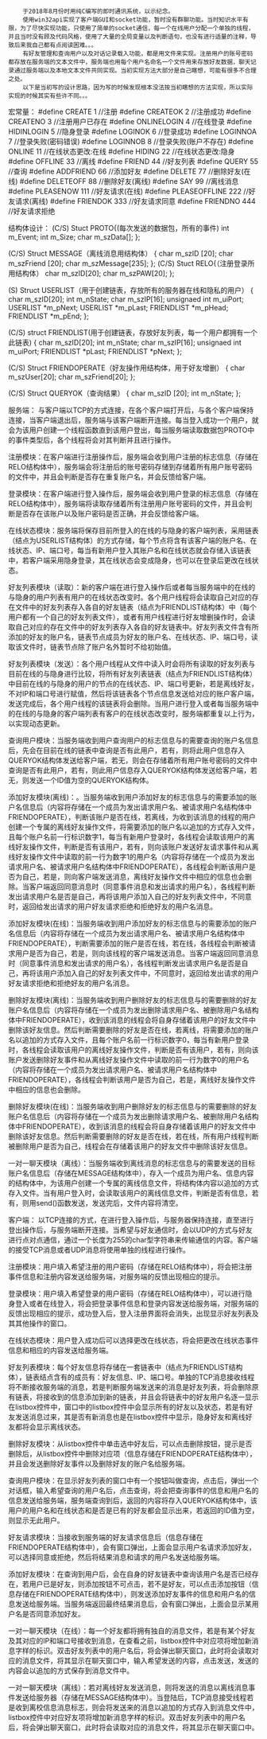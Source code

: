         于2018年8月份时用纯C编写的即时通讯系统，以示纪念。
        使用win32api实现了客户端GUI和socket功能，暂时没有群聊功能。当时知识水平有限，为了尽快实现功能，只使用了简单的socket通信，每一个在线用户分配一个单独的线程，并且当时没有顾及代码风格，使用了大量的全局变量以及判断语句，也没有进行适量的注释，导致后来我自己都有点阅读困难。。。
        有好友管理和查询用户以及对话记录载入功能，都是用文件来实现。注册用户的账号密码都存放在服务端的文本文件中，服务端也用每个用户名命名一个文件用来存放好友数据，聊天记录通过服务端以及本地文本文件共同实现。当初实现方法大部分是自己瞎想，可能有很多不合理之处。
        以下是当初写的设计思路，因为写的时候发现根本没法按当初瞎想的方法实现，所以实际实现的时候其实有些许不同。。。

宏常量：
#define CREATE 1			 //注册
#define CREATEOK 2		 //注册成功
#define CREATENO 3		 //注册用户已存在
#define ONLINELOGIN 4		 //在线登录
#define HIDINLOGIN 5		 //隐身登录
#define LOGINOK 6			 //登录成功
#define LOGINNOA 7		 //登录失败(密码错误)
#define LOGINNOB 8		 //登录失败(账户不存在)
#define ONLINE 11			 //在线状态更改:在线
#define HIDING 22			 //在线状态更改:隐身
#define OFFLINE 33			 //离线
#define FRIEND 44			 //好友列表
#define QUERY 55			 //查询
#define ADDFRIEND 66		 //添加好友
#define DELETE 77			 //删除好友(在线)
#define DELETEOFF 88		 //删除好友(离线)
#define SAY 99				 //离线消息
#define PLEASENOW 111	 //好友请求(在线)
#define PLEASEOFFLINE 222	 //好友请求(离线)
#define FRIENDOK 333		 //好友请求同意
#define FRIENDNO 444		 //好友请求拒绝

结构体设计：
(C/S)
Stuct  PROTO{(每次发送的数据包，所有的事件)
	int m_Event;
	int m_Size;
	char m_szData[];
};

(C/S)
Struct MESSAGE（离线消息用结构体）
{
	char m_szID [20];
char m_szFriend [20];
	char m_szMessage[235];
};
(C/S)
Stuct  RELO{（注册登录所用结构体）
char m_szID[20];
char m_szPAW[20];
};

(S)
Struct  USERLIST（用于创建链表，存放所有的服务器在线和隐私的用户）
{
	char m_szID[20];
int m_nState;
	char m_szIP[16];
	unsignaed int m_uiPort;
	USERLIST *m_pNext;
USERLIST *m_pLast;
FRIENDLIST *m_pHead;
FRIENDLIST *m_pEnd;
};

(C/S)
struct  FRIENDLIST(用于创建链表，存放好友列表，每一个用户都拥有一个此链表)
{
	char m_szID[20];
int m_nState;
	char m_szIP[16];
	unsignaed int m_uiPort;
	FRIENDLIST *pLast;
FRIENDLIST *pNext;
};

(C/S)
Struct FRIENDOPERATE（好友操作用结构体，用于好友增删）
{
	char m_szUser[20];
	char m_szFriend[20];
};

(C/S)
Struct QUERYOK（查询结果）
{
	char m_szID [20];
int m_nState;
};

服务端：
	与客户端以TCP的方式连接，在各个客户端打开后，与各个客户端保持连接，当客户端退出后，服务端与该客户端断开连接。每当登入成功一个用户，就会为该用户创建一个线程函数直到该用户登出，每当服务端读取数据包PROTO中的事件类型后，各个线程将会对其判断并且进行操作。

注册模块：在客户端进行注册操作后，服务端会收到用户注册的标志信息（存储在RELO结构体中），服务端会将注册后的账号密码存储到存储着所有用户账号密码的文件中，并且会判断是否存在重复账户名，并会反馈给客户端。

登录模块：在客户端进行登入操作后，服务端会收到用户登录的标志信息（存储在RELO结构体中），服务端将读取存储着所有注册用户账号密码的文件，并且会判断是否存在该账户以及账户密码是否正确，并会反馈给客户端。

在线状态模块：服务端将保存目前所登入的在线的与隐身的客户端列表，采用链表（结点为USERLIST结构体）的方式存储，每个节点将含有该客户端的账户名、在线状态、IP、端口号，每当有新用户登入其账户名和在线状态就会存储入该链表中，若客户端采用隐身登录，其在线状态会变成隐身，也可以在登录后更改在线状态。

好友列表模块（读取）：新的客户端在进行登入操作后或者每当服务端中的在线的与隐身的用户列表有用户的在线状态改变时。各个用户线程将会读取自己对应的存在文件中的好友列表存入各自的好友链表（结点为FRIENDLIST结构体）中（每个用户都有一个自己的好友列表文件），或者有用户线程进行好友增删操作时，会读取自己对应的存在文件中的好友列表存入各自的好友链表中。好友列表文件含有所添加的好友的账户名，链表节点成员为好友的账户名、在线状态、IP、端口号，读取该文件时，链表节点除了账户名外暂时不给初始值。

好友列表模块（发送）：各个用户线程从文件中读入时会将所有读取的好友列表与目前在线的与隐身进行比较，将所有好友列表链表（结点为FRIENDLIST结构体）中目前在线的与隐身的用户的节点的在线状态、IP、端口号更新，若是离线好友，不对IP和端口号进行赋值，然后将该链表各个节点信息发送给对应的账户客户端，发送完成后，各个用户线程的该链表将会删除。当用户进行登入或者每当服务端中的在线的与隐身的客户端列表有客户的在线状态改变时，服务端都重复以上行为，以实现动态更新。

查询用户模块：当服务端收到用户查询用户的标志信息与的需要查询的账户名信息后，先会在目前在线的链表中查询是否有此用户，若有，则将此用户信息存入QUERYOK结构体发送给客户端，若无，则会在存储着所有用户账号密码的文件中查询是否有此用户，若有，则此用户信息存入QUERYOK结构体发送给客户端，若无，则发送一个ID值为空的QUERYOK结构体。

添加好友模块(离线)：。当服务端收到用户添加好友的标志信息与的需要添加的账户名信息后（内容将存储在一个成员为发出请求用户名、被请求用户名结构体中FRIENDOPERATE），判断该账户是否在线，若离线，为收到该消息的线程的用户创建一个专属的离线好友操作文件，将需要添加的账户名以追加的方式存入文件，且每个账户名前一行标识数字1，每当有新用户登录时，各线程会读取该用户的离线好友操作文件，判断是否有该用户，若有，则向该账户发送好友请求事件和从离线好友操作文件中读取的前一行为数字1的用户名（内容将存储在一个成员为发出请求用户名、被请求用户名结构体中FRIENDOPERATE），各线程会判断该用户是否为自己，若是，则向客户端发送消息，离线好友操作文件中相应的信息也会删除。当客户端返回同意消息时（同意事件消息和发出请求的用户名），各线程判断发出请求用户名是否是自己，再将该用户添加入自己的好友列表文件中，不同意时，返回给发出请求的用户好友请求拒绝和拒绝好友的用户名消息。

添加好友模块(在线)：当服务端收到用户添加好友的标志信息与的需要添加的账户名信息后（内容将存储在一个成员为发出请求用户名、被请求用户名结构体中FRIENDOPERATE），判断需要添加的账户是否在线，若在线，各线程会判断被请求用户是否为自己，若是，则向该线程的客户端发送消息。当客户端返回同意消息时（同意事件消息和发出请求的用户名），各线程判断发出请求用户名是否是自己，再将该用户添加入自己的好友列表文件中，不同意时，返回给发出请求的用户好友请求拒绝和拒绝好友的用户名消息。

删除好友模块(离线)：当服务端收到用户删除好友的标志信息与的需要删除的好友账户名信息后（内容将存储在一个成员为发出删除请求用户名、被删除用户名结构体中FRIENDOPERATE），收到该消息的线程会将自身存储着该用户的好友文件中删除该好友信息。然后判断需要删除的好友是否在线，若离线，将需要添加的账户名以追加的方式存入文件，且每个账户名前一行标识数字0，每当有新用户登录时，各线程会读取该用户的离线好友操作文件，判断是否有该用户，若有，则向该账户发送删除好友事件和从离线好友操作文件中读取的前一行为数字0的用户名（内容将存储在一个成员为发出请求用户名、被请求用户名结构体中FRIENDOPERATE），各线程会判断该用户是否为自己，若是，离线好友操作文件中相应的信息也会删除。

删除好友模块(在线)：当服务端收到用户删除好友的标志信息与的需要删除的好友账户名信息后（内容将存储在一个成员为发出删除请求用户名、被删除用户名结构体中FRIENDOPERATE），收到该消息的线程会将自身存储着该用户的好友文件中删除该好友信息。然后判断需要删除的好友是否在线，若在线，所有用户线程判断被删除用户是否为自己，线程会在存储着该用户的好友文件中删除该好友信息。

一对一聊天模块（离线）：当服务端收到离线消息的标志信息与的需要发送的目标账户名信息后（存储在MESSAGE结构体中），存入一个成员为用户名、信息内容的结构体中，为该用户创建一个专属的离线信息文件，将结构体内容以追加的方式存入文件。当有用户登入时，会读取该用户的离线信息文件，判断是否有信息，若有，则用send()函数发送，发送完后，文件内容将清空。









客户端：
以TCP连接的方式，在进行登入操作后，与服务器保持连接，直至进行登出操作后，与服务端断开连接。当希望与好友通信时，会以UDP的方式与好友进行点对点通信，通过一个长度为255的char型字符串来传输通信的内容。客户端的接受TCP消息或者UDP消息将使用单独的线程进行操作。

注册模块：用户填入希望注册的用户密码（存储在RELO结构体中），将会把注册事件信息和注册内容发送给服务端，对服务端的反馈出现相应的提示。

登录模块：用户填入希望登录的用户密码（存储在RELO结构体中），可以进行隐身登入或者在线登入，将会把登录事件信息和登录内容发送给服务端，对服务端的反馈出现相应的提示，成功登入后，登入注册界面将会消失，出现显示好友列表及其其他操作的窗口。

在线状态模块：用户登入成功后可以选择更改在线状态，将会把更改在线状态事件信息和相应的内容发送给服务端。

好友列表模块：每个好友信息将存储在一套链表中（结点为FRIENDLIST结构体），链表结点含有的成员有：好友信息、IP、端口号。单独的TCP消息接收线程将不断接收服务端的消息，若是判断服务端发送来的消息是好友列表，将会删除原有链表，将接收到的信息添加到新的链表，并且会将链表中的好友用户名逐一显示在listbox控件中，窗口中的listbox控件中会显示所有的好友以及状态，若是有好友发送消息过来，其是否有新消息也是在listbox控件中显示，隐身好友和离线好友都将会显示离线状态。

删除好友模块：从listbox控件中单击选中好友后，可以点击删除按钮，提示是否删除后，从listbox控件中删除对应项（信息存储在FRIENDOPERATE结构体中），并且会发送删除好友事件以及删除好友的账户名给服务端。

查询用户模块：在显示好友列表的窗口中有一个按钮叫做查询，点击后，弹出一个对话框，输入希望查询的用户名后，点击查询，将会把查询事件的信息和用户名的信息发送给服务端，服务端查询到后，返回的内容将存入QUERYOK结构体中，该用户的用户名和在线状态和是否是已有的好友都会显示出来，若返回的ID值为空，则显示无此用户。

好友请求模块：当接收到服务端的好友请求信息后（信息存储在FRIENDOPERATE结构体中），会有窗口弹出，上面会显示用户名请求添加好友，可以选择同意或拒绝，然后将结果消息和请求的用户名发送给服务端。

添加好友模块：在查询到用户后，会在自身的好友链表中查询该用户名是否已经存在，若用户已是好友，则添加按钮不可点击，若不是好友，可以点击添加按钮（信息存储在FRIENDOPERATE结构体中），则发送添加好友事件的信息和用户名的信息发送给服务端。当服务端返回最终结果消息后，会有窗口弹出，上面会显示某用户名是否同意添加好友。

一对一聊天模块（在线）：每一个好友都将拥有独自的消息文件，若是有某个好友及其对应的IP和端口号接收到消息，在查看之前，listbox控件中对应项将增加新消息字样的标识。双击好友列表中的用户名后，将会弹出聊天窗口，此时将会读取对应的消息文件，将其显示在聊天窗口中，输入希望发送的内容，点击发送，发送的内容会以追加的方式保存到消息文件中。

一对一聊天模块（离线）：若对离线好友发送消息，则将发送的消息以离线消息事件发送给服务器（存储在MESSAGE结构体中）。当登陆后，TCP消息接受线程若是收到离校信息消息标志，则会将发送来的消息以追加的方式存入到消息文件中，listbox控件中对应好友项将增加新消息字样的标识。双击好友列表中的用户名后，将会弹出聊天窗口，此时将会读取对应的消息文件，将其显示在聊天窗口中。

